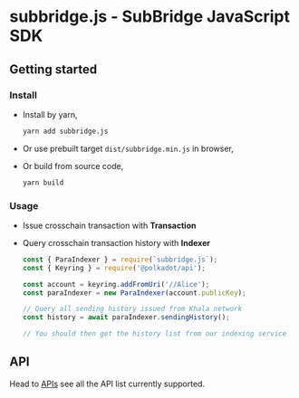 # subbridge.js - SubBridge JavaScript SDK

## Getting started

### Install

- Install by yarn,

    ```bash
    yarn add subbridge.js
    ```

- Or use prebuilt target `dist/subbridge.min.js` in browser,

- Or build from source code,

    ```bash
    yarn build
    ```

### Usage

- Issue crosschain transaction with **Transaction** 

- Query crosschain transaction history with **Indexer**

    ```typescript
    const { ParaIndexer } = require(`subbridge.js`);
    const { Keyring } = require('@polkadot/api');

    const account = keyring.addFromUri('//Alice');
    const paraIndexer = new ParaIndexer(account.publicKey);

    // Query all sending history issued from Khala network
    const history = await paraIndexer.sendingHistory();

    // You should then get the history list from our indexing service
    ```

## API

Head to [APIs](./API.md) see all the API list currently supported.